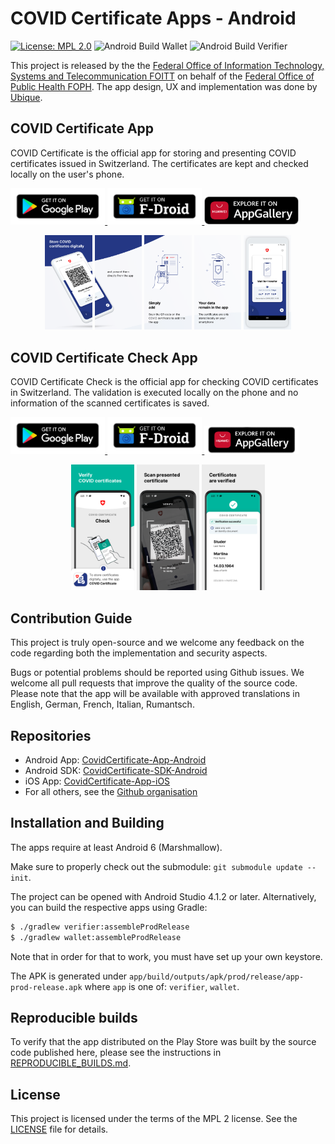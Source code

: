 # COVID Certificate Apps - Android

[![License: MPL 2.0](https://img.shields.io/badge/License-MPL%202.0-brightgreen.svg)](https://github.com/admin-ch/CovidCertificate-App-Android/blob/main/LICENSE)
![Android Build Wallet](https://github.com/admin-ch/CovidCertificate-App-Android/actions/workflows/appcenter_wallet_dev.yml/badge.svg)
![Android Build Verifier](https://github.com/admin-ch/CovidCertificate-App-Android/actions/workflows/appcenter_verifier_dev.yml/badge.svg)

This project is released by the the [Federal Office of Information Technology, Systems and Telecommunication FOITT](https://www.bit.admin.ch/)
on behalf of the [Federal Office of Public Health FOPH](https://www.bag.admin.ch/).
The app design, UX and implementation was done by [Ubique](https://www.ubique.ch?app=github).

## COVID Certificate App

COVID Certificate is the official app for storing and presenting COVID certificates issued in Switzerland.
The certificates are kept and checked locally on the user's phone.

<p float='left'>
<a href='https://play.google.com/store/apps/details?id=ch.admin.bag.covidcertificate.wallet'>
<img alt='Get it on Google Play' src='badges/googleplay.png' width="30%"/>
</a>
<a href='https://f-droid.org/packages/ch.admin.bag.covidcertificate.wallet'>
<img alt='Get it on F-Droid' src='badges/fdroid.png' width="30%"/>
</a>
<a href='https://appgallery.huawei.com/#/app/C104434571'>
<img alt='Explore it on AppGallery'  src='badges/appgallery.png' width="30%"/>
</a>
</p>

<p align="center">
<img src="wallet/src/main/play/listings/en-US/graphics/phone-screenshots/EN_01.png" width="15%">
<img src="wallet/src/main/play/listings/en-US/graphics/phone-screenshots/EN_02.png" width="15%">
<img src="wallet/src/main/play/listings/en-US/graphics/phone-screenshots/EN_03.png" width="15%">
<img src="wallet/src/main/play/listings/en-US/graphics/phone-screenshots/EN_04.png" width="15%">
<img src="wallet/src/main/play/listings/en-US/graphics/phone-screenshots/EN_05.png" width="15%">
</p>

## COVID Certificate Check App

COVID Certificate Check is the official app for checking COVID certificates in Switzerland.
The validation is executed locally on the phone and no information of the scanned certificates is saved.

<p align="verticalcenter">
<a href='https://play.google.com/store/apps/details?id=ch.admin.bag.covidcertificate.verifier'>
<img  alt='Get it on Google Play' src='badges/googleplay.png' width="30%"/>
</a>
<a href='https://f-droid.org/packages/ch.admin.bag.covidcertificate.verifier'>
<img  alt='Get it on F-Droid' src='badges/fdroid.png' width="30%"/>
</a>
<a href='https://appgallery.huawei.com/#/app/C104435637'>
<img alt='Explore it on AppGallery' src='badges/app-gallery-badge.png' width="30%"/>
</a>
</p>

<p align="center">
<img src="verifier/src/main/play/listings/en-US/graphics/phone-screenshots/EN_01.png" width="20%">
<img src="verifier/src/main/play/listings/en-US/graphics/phone-screenshots/EN_02.png" width="20%">
<img src="verifier/src/main/play/listings/en-US/graphics/phone-screenshots/EN_03.png" width="20%">
</p>

## Contribution Guide

This project is truly open-source and we welcome any feedback on the code regarding both the implementation and security aspects.

Bugs or potential problems should be reported using Github issues.
We welcome all pull requests that improve the quality of the source code.
Please note that the app will be available with approved translations in English, German, French, Italian, Rumantsch.

## Repositories

* Android App: [CovidCertificate-App-Android](https://github.com/admin-ch/CovidCertificate-App-Android)
* Android SDK: [CovidCertificate-SDK-Android](https://github.com/admin-ch/CovidCertificate-SDK-Android)
* iOS App: [CovidCertificate-App-iOS](https://github.com/admin-ch/CovidCertificate-App-iOS)
* For all others, see the [Github organisation](https://github.com/admin-ch/)

## Installation and Building

The apps require at least Android 6 (Marshmallow).

Make sure to properly check out the submodule: `git submodule update --init`.

The project can be opened with Android Studio 4.1.2 or later.
Alternatively, you can build the respective apps using Gradle:
```sh
$ ./gradlew verifier:assembleProdRelease
$ ./gradlew wallet:assembleProdRelease
```
Note that in order for that to work, you must have set up your own keystore.

The APK is generated under `app/build/outputs/apk/prod/release/app-prod-release.apk` where `app` is one of: `verifier`, `wallet`.

## Reproducible builds

To verify that the app distributed on the Play Store was built by the source code published here, please see the instructions
in [REPRODUCIBLE_BUILDS.md](REPRODUCIBLE_BUILDS.md).

## License

This project is licensed under the terms of the MPL 2 license. See the [LICENSE](LICENSE) file for details.
